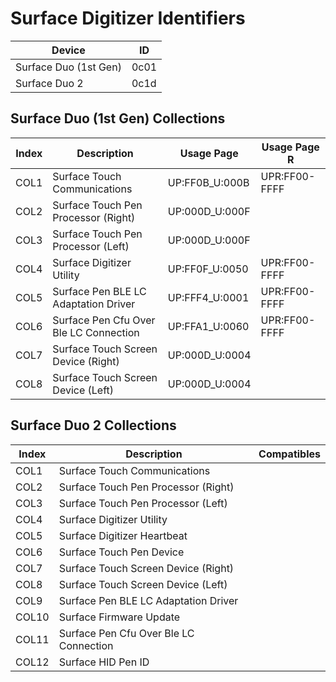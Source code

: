 # Surface Digitizer Identifiers

| Device                | ID   |
|-----------------------|------|
| Surface Duo (1st Gen) | 0c01 |
| Surface Duo 2         | 0c1d |

## Surface Duo (1st Gen) Collections

| Index | Description                            | Usage Page     | Usage Page R  |
|-------|----------------------------------------|----------------|---------------|
| COL1  | Surface Touch Communications           | UP:FF0B_U:000B | UPR:FF00-FFFF |
| COL2  | Surface Touch Pen Processor (Right)    | UP:000D_U:000F |               |
| COL3  | Surface Touch Pen Processor (Left)     | UP:000D_U:000F |               |
| COL4  | Surface Digitizer Utility              | UP:FF0F_U:0050 | UPR:FF00-FFFF |
| COL5  | Surface Pen BLE LC Adaptation Driver   | UP:FFF4_U:0001 | UPR:FF00-FFFF |
| COL6  | Surface Pen Cfu Over Ble LC Connection | UP:FFA1_U:0060 | UPR:FF00-FFFF |
| COL7  | Surface Touch Screen Device (Right)    | UP:000D_U:0004 |               |
| COL8  | Surface Touch Screen Device (Left)     | UP:000D_U:0004 |               |

## Surface Duo 2 Collections

| Index | Description                            | Compatibles |
|-------|----------------------------------------|-------------|
| COL1  | Surface Touch Communications           |             |
| COL2  | Surface Touch Pen Processor (Right)    |             |
| COL3  | Surface Touch Pen Processor (Left)     |             |
| COL4  | Surface Digitizer Utility              |             |
| COL5  | Surface Digitizer Heartbeat            |             |
| COL6  | Surface Touch Pen Device               |             |
| COL7  | Surface Touch Screen Device (Right)    |             |
| COL8  | Surface Touch Screen Device (Left)     |             |
| COL9  | Surface Pen BLE LC Adaptation Driver   |             |
| COL10 | Surface Firmware Update                |             |
| COL11 | Surface Pen Cfu Over Ble LC Connection |             |
| COL12 | Surface HID Pen ID                     |             |